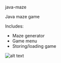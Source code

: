 java-maze

Java maze game

Includes:

- Maze generator
- Game menu
- Storing/loading game

![alt text](https://i.imgur.com/L6IXaLi.png)



